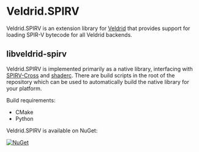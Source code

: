 # Veldrid.SPIRV

Veldrid.SPIRV is an extension library for [Veldrid](https://github.com/mellinoe/veldrid) that provides support for loading SPIR-V bytecode for all Veldrid backends.

## libveldrid-spirv

Veldrid.SPIRV is implemented primarily as a native library, interfacing with [SPIRV-Cross](https://github.com/KhronosGroup/SPIRV-Cross) and [shaderc](https://github.com/google/shaderc). There are build scripts in the root of the repository which can be used to automatically build the native library for your platform.

Build requirements:

* CMake
* Python

Veldrid.SPIRV is available on NuGet:

[![NuGet](https://img.shields.io/nuget/v/Veldrid.SPIRV.svg)](https://www.nuget.org/packages/Veldrid.SPIRV)
